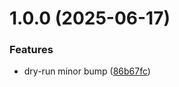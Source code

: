 # 1.0.0 (2025-06-17)


### Features

* dry-run minor bump ([86b67fc](https://github.com/Afroid/i75-scraper/commit/86b67fc472a7029d0eddc933fedaf0ddc947c960))

